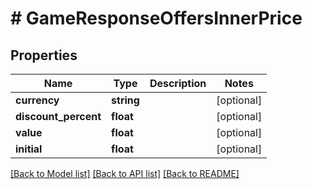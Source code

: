 # # GameResponseOffersInnerPrice

## Properties

Name | Type | Description | Notes
------------ | ------------- | ------------- | -------------
**currency** | **string** |  | [optional]
**discount_percent** | **float** |  | [optional]
**value** | **float** |  | [optional]
**initial** | **float** |  | [optional]

[[Back to Model list]](../../README.md#models) [[Back to API list]](../../README.md#endpoints) [[Back to README]](../../README.md)

